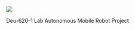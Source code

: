 <img src="https://capsule-render.vercel.app/api?type=rect&color=linear-gradient(to right, #00c6ff, #0072ff)&height=180&section=header&text=ROS%20AMR%20Robot&fontSize=45&fontAlignY=70&fontColor=ffffff" />

Deu-620-1 Lab Autonomous Mobile Robot Project
